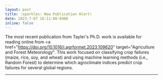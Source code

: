 ```yaml
---
layout: post
title: :sparkles: New Publication Alert!
date: 2023-7-07 16:11:00-0400
inline: false
---
```


The most recent publication from Tayler's Ph.D. work is available for reading online from <a href="https://doi.org/10.1016/j.agrformet.2023.109620" target="Agriculture and Forest Meteorology"</a>. This work focused on classifying crop failures (maize, rice, soy, and wheat) and using machine learning methods (i.e., Random Forest) to determine which agroclimate indices predict crop failures for several global regions.

***
